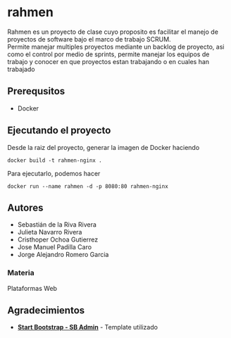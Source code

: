 # rahmen
Rahmen es un proyecto de clase cuyo proposito es facilitar el manejo de proyectos de software bajo el marco de trabajo SCRUM.<br>
Permite manejar multiples proyectos mediante un backlog de proyecto, asi como el control por medio de sprints, permite manejar los equipos de trabajo y conocer en que proyectos estan trabajando o en cuales han trabajado

## Prerequsitos
- Docker
<!--  -->
## Ejecutando el proyecto
Desde la raiz del proyecto, generar la imagen de Docker haciendo
```
docker build -t rahmen-nginx .
```
Para ejecutarlo, podemos hacer
```
docker run --name rahmen -d -p 8080:80 rahmen-nginx 
```
## Autores
- Sebastián de la Riva Rivera 
- Julieta Navarro Rivera
- Cristhoper Ochoa Gutierrez
- Jose Manuel Padilla Caro
- Jorge Alejandro Romero Garcia
### Materia
Plataformas Web

## Agradecimientos
- **[Start Bootstrap - SB Admin](https://github.com/BlackrockDigital/startbootstrap-sb-admin)** - Template utilizado


